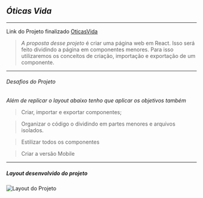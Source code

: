 ## *Óticas Vida*
---

Link do Projeto finalizado [OticasVida]()


> *A proposta desse projeto* é criar uma página web em React. Isso será feito dividindo a página em componentes menores.
> Para isso utilizaremos os conceitos de criação, importação e exportação de um componente.

---
###### Desafios do Projeto

*Além de replicar o layout abaixo tenho que aplicar os objetivos também*

> Criar, importar e exportar componentes;

> Organizar o código o dividindo em partes menores e arquivos isolados.

> Estilizar todos os componentes 

> Criar a versão Mobile


---
##### *Layout desenvolvido do projeto*

![Layout do Projeto](./layout/Loja%20de%20óculos.png)